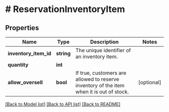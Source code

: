 # # ReservationInventoryItem

## Properties

Name | Type | Description | Notes
------------ | ------------- | ------------- | -------------
**inventory_item_id** | **string** | The unique identifier of an inventory item. | 
**quantity** | **int** |  | 
**allow_oversell** | **bool** | If true, customers are allowed to reserve inventory of the item when it is out of stock. | [optional] 

[[Back to Model list]](../../README.md#documentation-for-models) [[Back to API list]](../../README.md#documentation-for-api-endpoints) [[Back to README]](../../README.md)


